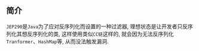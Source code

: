 
## 简介
`JEP290`是`Java`为了应对反序列化而设置的一种过滤器, 理想状态是让开发者只反序列化其想反序列化的类, 这样使用类似`CC链`这样的, 就会因为无法反序列化`Tranformer`、`HashMap`等, 从而没法触发漏洞.